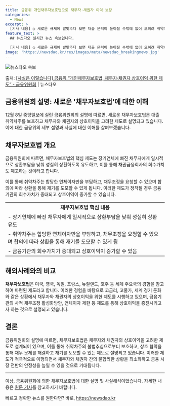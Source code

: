 ```yaml
---
title: 금융위 개인채무자보호법으로 채무자·채권자 이익 보장
categories:
  - News
excerpt: >
  [기사 내용] ○ 새로운 규제에 발맞추다 보면 대출 문턱이 높아질 수밖에 없어 오히려 취약차주가 제도권 밖으…
feature_text: >
  ## 뉴스다오 실시간 뉴스 속보입니다.

  [기사 내용] ○ 새로운 규제에 발맞추다 보면 대출 문턱이 높아질 수밖에 없어 오히려 취약차주가 제도권 밖으…
image: 'https://newsdao.kr/res/images/meta/newsdao_breakingnews.jpg'
---
```


![뉴스다오 속보](https://newsdao.kr/res/images/meta/newsdao_breakingnews.jpg)

<p>출처: <a href="https://newsdao.kr/2770" rel="dofollow">[사실은 이렇습니다] 금융위 “개인채무자보호법, 채무자·채권자 상호이익 위한 제도” - 금융위원회</a> | 뉴스다오</p>

<h2>금융위원회 설명: 새로운 '채무자보호법'에 대한 이해</h2>

<p data-ke-size="size16">12월 8일 중앙일보에 실린 금융위원회의 설명에 따르면, 새로운 채무자보호법은 대출 취약차주를 보호하고 채무자와 채권자의 상호이익을 고려한 제도로 설명되고 있습니다. 이에 대한 금융위의 세부 설명과 사실에 대한 이해를 살펴보겠습니다.</p>

<h2 data-ke-size="size26">채무자보호법 개요</h2>

<p data-ke-size="size16">금융위원회에 따르면, 채무자보호법의 핵심 제도는 장기연체에 빠진 채무자에게 일시적으로 상환부담을 낮춰 성실히 상환하도록 유도하고, 이를 통해 채권금융회사의 회수가치도 제고하는 것이라고 합니다.</p>

<p data-ke-size="size16">이를 통해 취약차주는 합당한 연체이자만을 부담하고, 채무조정을 요청할 수 있으며 합의에 따라 상환을 통해 재기를 도모할 수 있게 됩니다. 이러한 제도가 정착될 경우 금융기관의 회수가치가 증대되고 상호이익이 증가할 수 있습니다.</p>

<table>
	<tr>
		<td style="text-align: center; height: 17px;"><b>채무자보호법 핵심 내용</b></td>
	</tr>
	<tr>
		<td style="text-align: left; height: 17px;">- 장기연체에 빠진 채무자에게 일시적으로 상환부담을 낮춰 성실히 상환 유도</td>
	</tr>
	<tr>
		<td style="text-align: left; height: 17px;">- 취약차주는 합당한 연체이자만을 부담하고, 채무조정을 요청할 수 있으며 합의에 따라 상환을 통해 재기를 도모할 수 있게 됨</td>
	</tr>
	<tr>
		<td style="text-align: left; height: 17px;">- 금융기관의 회수가치가 증대되고 상호이익이 증가할 수 있음</td>
	</tr>
</table>

<h2 data-ke-size="size26">해외사례와의 비교</h2>

<p data-ke-size="size16"><b>채무자보호법</b>은 미국, 영국, 독일, 프랑스, 뉴질랜드, 호주 등 세계 주요국의 경험을 참고하여 마련된 제도라고 합니다. 이러한 경험을 바탕으로 고금리, 고물가, 세계 경기 둔화와 같은 상황에서 채무자와 채권자의 상호이익을 위한 제도를 시행하고 있으며, 금융기관의 사적 채무조정 활성화방안, 연체이자 제한 등 제도를 통해 상호이익을 증진시키고자 하는 것으로 설명되고 있습니다.</p>

<h2 data-ke-size="size26">결론</h2>

<p data-ke-size="size16">금융위원회의 설명에 따르면, 채무자보호법은 채무자와 채권자의 상호이익을 고려한 제도로 설계되어 있으며, 이를 통해 취약차주의 불법추심으로부터 보호하고, 상호 협력을 통해 채무 문제를 해결하고 재기를 도모할 수 있는 제도로 설명되고 있습니다. 이러한 제도가 적극적으로 이행되면서 채무자와 채권자 간의 불합리한 상황을 최소화하고 금융 시장 전반의 안정성을 높일 수 있을 것으로 기대됩니다.</p>

<hr>

<p data-ke-size="size16">이상, 금융위원회에 의한 채무자보호법에 대한 설명 및 사실해석이었습니다. 자세한 내용은 <a href="https://newsdao.kr/2770" target="_blank" rel="noopener">원문 기사</a>를 참고하시기 바랍니다.</p> 

빠르고 정확한 뉴스를 원한다면? 바로, <a href="https://newsdao.kr" rel="dofollow">https://newsdao.kr</a>


    
